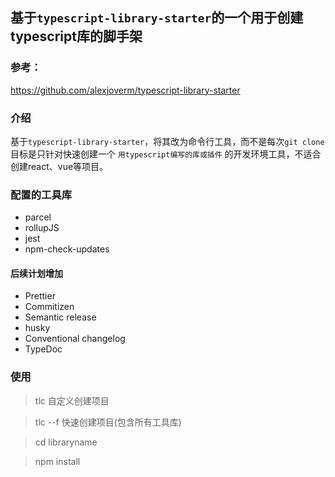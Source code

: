 ## 基于`typescript-library-starter`的一个用于创建typescript库的脚手架

### 参考：
https://github.com/alexjoverm/typescript-library-starter

### 介绍
基于`typescript-library-starter`，将其改为命令行工具，而不是每次`git clone`
目标是只针对快速创建一个 `用typescript编写的库或插件` 的开发环境工具，不适合创建react、vue等项目。

### 配置的工具库
* parcel
* rollupJS
* jest
* npm-check-updates
#### 后续计划增加
* Prettier
* Commitizen
* Semantic release
* husky
* Conventional changelog
* TypeDoc

### 使用
> tlc                   自定义创建项目

> tlc --f               快速创建项目(包含所有工具库)

> cd libraryname

> npm install
